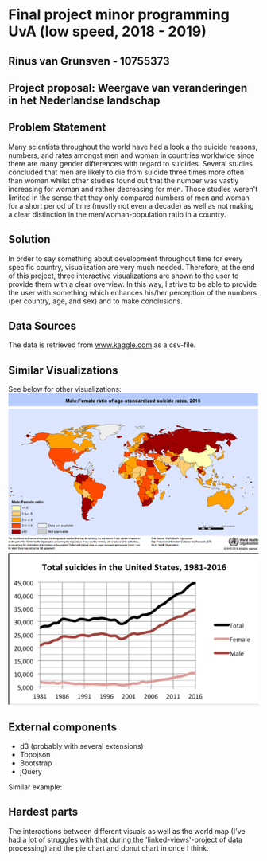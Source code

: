 # Final project minor programming UvA (low speed, 2018 - 2019)

## Rinus van Grunsven - 10755373

## Project proposal: Weergave van veranderingen in het Nederlandse landschap

## Problem Statement

Many scientists throughout the world have had a look a the suicide reasons, numbers, and rates amongst men and woman in countries worldwide since there are many gender differences with regard to suicides. Several studies concluded that men are likely to die from suicide three times more often than woman whilst other studies found out that the number was vastly increasing for woman and rather decreasing for men. Those studies weren't limited in the sense that they only compared numbers of men and woman for a short period of time (mostly not even a decade) as well as not making a clear distinction in the men/woman-population ratio in a country.

## Solution

In order to say something about development throughout time for every specific country, visualization are very much needed. Therefore, at the end of this project, three interactive visualizations are shown to the user to provide them with a clear overview. In this way, I strive to be able to provide the user with something which enhances his/her perception of the numbers (per country, age, and sex) and to make conclusions.


## Data Sources

The data is retrieved from www.kaggle.com as a csv-file.


## Similar Visualizations

See below for other visualizations:
![screemshot](assets/README-02579942.png)
![screenshot](assets/README-9f9ae507.png)


## External components

- d3 (probably with several extensions)
- Topojson
- Bootstrap
- jQuery

Similar example:

## Hardest parts

The interactions between different visuals as well as the world map (I've had a lot of struggles with that during the 'linked-views'-project of data processing) and the pie chart and donut chart in once I think.
